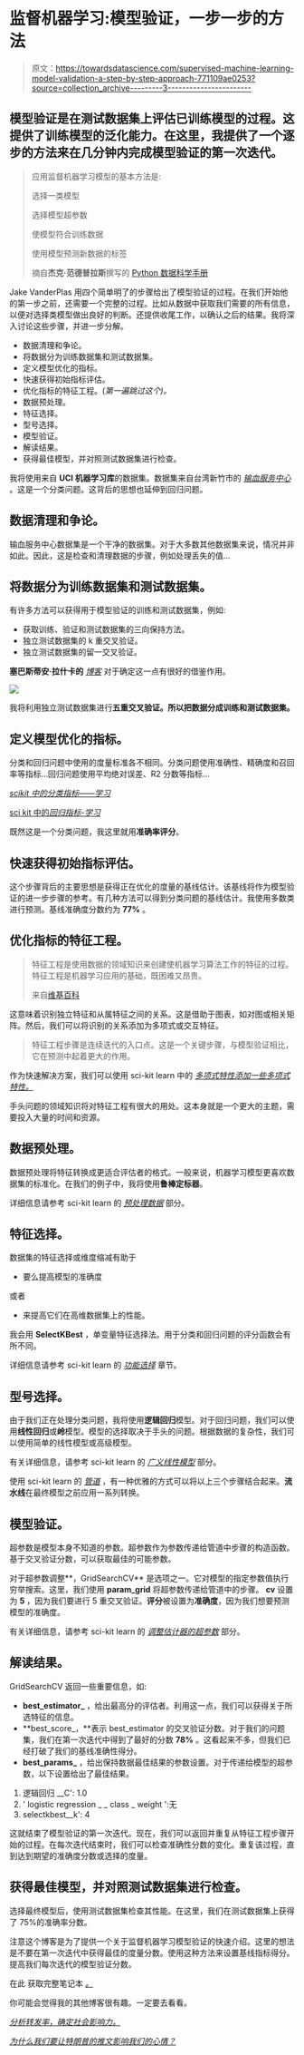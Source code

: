 # 监督机器学习:模型验证，一步一步的方法

> 原文：<https://towardsdatascience.com/supervised-machine-learning-model-validation-a-step-by-step-approach-771109ae0253?source=collection_archive---------3----------------------->

## 模型验证是在测试数据集上评估已训练模型的过程。这提供了训练模型的泛化能力。在这里，我提供了一个逐步的方法来在几分钟内完成模型验证的第一次迭代。

> 应用监督机器学习模型的基本方法是:
> 
> 选择一类模型
> 
> 选择模型超参数
> 
> 使模型符合训练数据
> 
> 使用模型预测新数据的标签
> 
> 摘自**杰克·范德普拉斯**撰写的 [Python 数据科学手册](http://shop.oreilly.com/product/0636920034919.do)

Jake VanderPlas 用四个简单明了的步骤给出了模型验证的过程。在我们开始他的第一步之前，还需要一个完整的过程。比如从数据中获取我们需要的所有信息，以便对选择类模型做出良好的判断。还提供收尾工作，以确认之后的结果。我将深入讨论这些步骤，并进一步分解。

*   数据清理和争论。
*   将数据分为训练数据集和测试数据集。
*   定义模型优化的指标。
*   快速获得初始指标评估。
*   优化指标的特征工程。(*第一遍跳过这个)。*
*   数据预处理。
*   特征选择。
*   型号选择。
*   模型验证。
*   解读结果。
*   获得最佳模型，并对照测试数据集进行检查。

我将使用来自 **UCI 机器学习库**的数据集。数据集来自台湾新竹市的 [*输血服务中心*](https://archive.ics.uci.edu/ml/datasets/Blood+Transfusion+Service+Center) 。这是一个分类问题。这背后的思想也延伸到回归问题。

## 数据清理和争论。

输血服务中心数据集是一个干净的数据集。对于大多数其他数据集来说，情况并非如此。因此，这是检查和清理数据的步骤，例如处理丢失的值…

## 将数据分为训练数据集和测试数据集。

有许多方法可以获得用于模型验证的训练和测试数据集，例如:

*   获取训练、验证和测试数据集的三向保持方法。
*   独立测试数据集的 k 重交叉验证。
*   独立测试数据集的留一交叉验证。

**塞巴斯蒂安·拉什卡的** [*博客*](https://sebastianraschka.com/blog/2018/model-evaluation-selection-part4.html) 对于确定这一点有很好的借鉴作用。

![](img/26af5b5ab2f688b62170d5bac2701f2c.png)

我将利用独立测试数据集进行**五重交叉验证。所以把数据分成训练和测试数据集。**

## 定义模型优化的指标。

分类和回归问题中使用的度量标准各不相同。分类问题使用准确性、精确度和召回率等指标...回归问题使用平均绝对误差、R2 分数等指标...

[*scikit 中的分类指标——学习*](https://scikit-learn.org/stable/modules/classes.html#classification-metrics)

[sci kit 中的*回归指标-学习*](https://scikit-learn.org/stable/modules/classes.html#regression-metrics)

既然这是一个分类问题，我这里就用**准确率评分**。

## 快速获得初始指标评估。

这个步骤背后的主要思想是获得正在优化的度量的基线估计。该基线将作为模型验证的进一步步骤的参考。有几种方法可以得到分类问题的基线估计。我使用多数类进行预测。基线准确度分数约为 **77%** 。

## 优化指标的特征工程。

> 特征工程是使用数据的领域知识来创建使机器学习算法工作的特征的过程。特征工程是机器学习应用的基础，既困难又昂贵。
> 
> 来自[维基百科](https://en.wikipedia.org/wiki/Feature_engineering)

这意味着识别独立特征和从属特征之间的关系。这是借助于图表，如对图或相关矩阵。然后，我们可以将识别的关系添加为多项式或交互特征。

> 特征工程步骤是连续迭代的入口点。这是一个关键步骤，与模型验证相比，它在预测中起着更大的作用。

作为快速解决方案，我们可以使用 sci-kit learn 中的 [*多项式特性添加一些多项式特性。*](https://scikit-learn.org/stable/modules/generated/sklearn.preprocessing.PolynomialFeatures.html#sklearn-preprocessing-polynomialfeatures)

手头问题的领域知识将对特征工程有很大的用处。这本身就是一个更大的主题，需要投入大量的时间和资源。

## 数据预处理。

数据预处理将特征转换成更适合评估者的格式。一般来说，机器学习模型更喜欢数据集的标准化。在我们的例子中，我将使用**鲁棒定标器**。

详细信息请参考 sci-kit learn 的 [*预处理数据*](https://scikit-learn.org/stable/modules/preprocessing.html#preprocessing-data) 部分。

## 特征选择。

数据集的特征选择或维度缩减有助于

*   要么提高模型的准确度

或者

*   来提高它们在高维数据集上的性能。

我会用 **SelectKBest** ，单变量特征选择法。用于分类和回归问题的评分函数会有所不同。

详细信息请参考 sci-kit learn 的 [*功能选择*](https://scikit-learn.org/stable/modules/feature_selection.html#feature-selection) 章节。

## 型号选择。

由于我们正在处理分类问题，我将使用**逻辑回归**模型。对于回归问题，我们可以使用**线性回归**或**岭**模型。模型的选择取决于手头的问题。根据数据的复杂性，我们可以使用简单的线性模型或高级模型。

有关详细信息，请参考 sci-kit learn 的 [*广义线性模型*](https://scikit-learn.org/stable/modules/classes.html#module-sklearn.linear_model) 部分。

使用 sci-kit learn 的 [*管道*](https://scikit-learn.org/stable/modules/classes.html#module-sklearn.pipeline) ，有一种优雅的方式可以将以上三个步骤结合起来。**流水线**在最终模型之前应用一系列转换。

## 模型验证。

超参数是模型本身不知道的参数。超参数作为参数传递给管道中步骤的构造函数。基于交叉验证分数，可以获取最佳的可能参数。

对于超参数调整**，GridSearchCV** 是选项之一。它对模型的指定参数值执行穷举搜索。这里，我们使用 **param_grid** 将超参数传递给管道中的步骤。 **cv** 设置为 **5** ，因为我们要进行 5 重交叉验证。**评分**被设置为**准确度**，因为我们想要预测模型的准确度。

有关详细信息，请参考 sci-kit learn 的 [*调整估计器的超参数*](https://scikit-learn.org/stable/modules/grid_search.html#tuning-the-hyper-parameters-of-an-estimator) 部分。

## 解读结果。

GridSearchCV 返回一些重要信息，如:

*   **best_estimator_** ，给出最高分的评估者。利用这一点，我们可以获得关于所选特征的信息。
*   **best_score_，**表示 best_estimator 的交叉验证分数。对于我们的问题集，我们在第一次迭代中得到了最好的分数 **78%** 。这看起来不多，但我们已经打破了我们的基线准确性得分。
*   **best_params_** ，给出保持数据最佳结果的参数设置。对于传递给模型的超参数，以下设置给出了最佳结果。

1.  逻辑回归 __C': 1.0
2.  ' logistic regression _ _ class _ weight ':无
3.  selectkbest__k': 4

这就结束了模型验证的第一次迭代。现在，我们可以返回并重复从特征工程步骤开始的过程。在每次迭代结束时，我们可以检查准确性分数的变化。重复该过程，直到达到期望的准确度分数或选择的度量。

## 获得最佳模型，并对照测试数据集进行检查。

选择最终模型后，使用测试数据集检查其性能。在这里，我们在测试数据集上获得了 75%的准确率分数。

注意这个博客是为了提供一个关于监督机器学习模型验证的快速介绍。这里的想法是不要在第一次迭代中获得最佳的度量分数。使用这种方法来设置基线指标得分。提高我们每次迭代的模型验证分数。

在此 获取完整笔记本 [*。*](https://github.com/ShreyasJothish/blognotebooks/blob/master/model_validation.ipynb)

你可能会觉得我的其他博客很有趣。一定要去看看。

[*分析转发率，确定社会影响力。*](/analyse-retweet-ratio-to-determine-social-influence-d83bda0559d)

[*为什么我们要让特朗普的推文影响我们的心情？*](/why-are-we-letting-trumps-tweet-affect-our-mood-7f9baafae3a7)